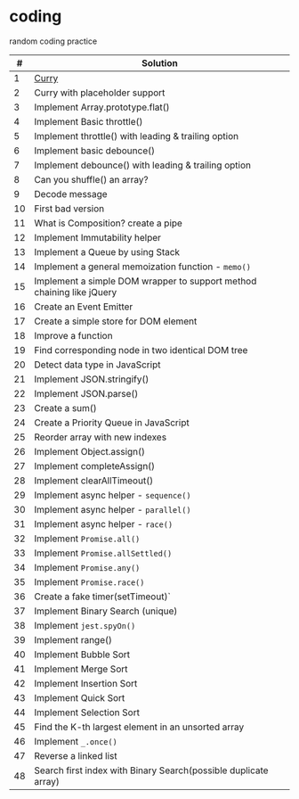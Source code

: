 # coding

random coding practice

| #   | Solution                                                              |
| --- | --------------------------------------------------------------------- |
| 1   | [Curry](./src/curry.ts)                                               |
| 2   | Curry with placeholder support                                        |
| 3   | Implement Array.prototype.flat()                                      |
| 4   | Implement Basic throttle()                                            |
| 5   | Implement throttle() with leading & trailing option                   |
| 6   | Implement basic debounce()                                            |
| 7   | Implement debounce() with leading & trailing option                   |
| 8   | Can you shuffle() an array?                                           |
| 9   | Decode message                                                        |
| 10  | First bad version                                                     |
| 11  | What is Composition? create a pipe                                    |
| 12  | Implement Immutability helper                                         |
| 13  | Implement a Queue by using Stack                                      |
| 14  | Implement a general memoization function - `memo()`                   |
| 15  | Implement a simple DOM wrapper to support method chaining like jQuery |
| 16  | Create an Event Emitter                                               |
| 17  | Create a simple store for DOM element                                 |
| 18  | Improve a function                                                    |
| 19  | Find corresponding node in two identical DOM tree                     |
| 20  | Detect data type in JavaScript                                        |
| 21  | Implement JSON.stringify()                                            |
| 22  | Implement JSON.parse()                                                |
| 23  | Create a sum()                                                        |
| 24  | Create a Priority Queue in JavaScript                                 |
| 25  | Reorder array with new indexes                                        |
| 26  | Implement Object.assign()                                             |
| 27  | Implement completeAssign()                                            |
| 28  | Implement clearAllTimeout()                                           |
| 29  | Implement async helper - `sequence()`                                 |
| 30  | Implement async helper - `parallel()`                                 |
| 31  | Implement async helper - `race()`                                     |
| 32  | Implement `Promise.all()`                                             |
| 33  | Implement `Promise.allSettled()`                                      |
| 34  | Implement `Promise.any()`                                             |
| 35  | Implement `Promise.race()`                                            |
| 36  | Create a fake timer(setTimeout)`                                      |
| 37  | Implement Binary Search (unique)                                      |
| 38  | Implement `jest.spyOn()`                                              |
| 39  | Implement range()                                                     |
| 40  | Implement Bubble Sort                                                 |
| 41  | Implement Merge Sort                                                  |
| 42  | Implement Insertion Sort                                              |
| 43  | Implement Quick Sort                                                  |
| 44  | Implement Selection Sort                                              |
| 45  | Find the K-th largest element in an unsorted array                    |
| 46  | Implement `_.once()`                                                  |
| 47  | Reverse a linked list                                                 |
| 48  | Search first index with Binary Search(possible duplicate array)       |
